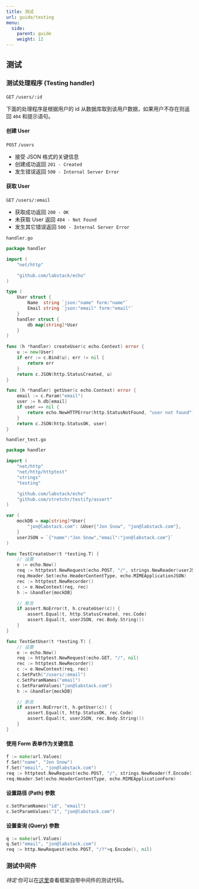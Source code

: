 ```yaml
---
title: 测试
url: guide/testing
menu:
  side:
    parent: guide
    weight: 12
---
```


## 测试

### 测试处理程序 (Testing handler)

`GET` `/users/:id`

下面的处理程序是根据用户的 id 从数据库取到该用户数据，如果用户不存在则返回 `404` 和提示语句。

#### 创建 User

`POST` `/users`

- 接受 JSON 格式的关键信息
- 创建成功返回 `201 - Created`
- 发生错误返回 `500 - Internal Server Error`

#### 获取 User

`GET` `/users/:email`

- 获取成功返回 `200 - OK`
- 未获取 User 返回 `404 - Not Found` 
- 发生其它错误返回 `500 - Internal Server Error`

`handler.go`

```go
package handler

import (
	"net/http"

	"github.com/labstack/echo"
)

type (
	User struct {
		Name  string `json:"name" form:"name"`
		Email string `json:"email" form:"email"`
	}
	handler struct {
		db map[string]*User
	}
)

func (h *handler) createUser(c echo.Context) error {
	u := new(User)
	if err := c.Bind(u); err != nil {
		return err
	}
	return c.JSON(http.StatusCreated, u)
}

func (h *handler) getUser(c echo.Context) error {
	email := c.Param("email")
	user := h.db[email]
	if user == nil {
		return echo.NewHTTPError(http.StatusNotFound, "user not found")
	}
	return c.JSON(http.StatusOK, user)
}
```

`handler_test.go`

```go
package handler

import (
	"net/http"
	"net/http/httptest"
	"strings"
	"testing"

	"github.com/labstack/echo"
	"github.com/stretchr/testify/assert"
)

var (
	mockDB = map[string]*User{
		"jon@labstack.com": &User{"Jon Snow", "jon@labstack.com"},
	}
	userJSON = `{"name":"Jon Snow","email":"jon@labstack.com"}`
)

func TestCreateUser(t *testing.T) {
	// 设置
	e := echo.New()
	req := httptest.NewRequest(echo.POST, "/", strings.NewReader(userJSON))
	req.Header.Set(echo.HeaderContentType, echo.MIMEApplicationJSON)
	rec := httptest.NewRecorder()
	c := e.NewContext(req, rec)
	h := &handler{mockDB}

	// 断言
	if assert.NoError(t, h.createUser(c)) {
		assert.Equal(t, http.StatusCreated, rec.Code)
		assert.Equal(t, userJSON, rec.Body.String())
	}
}

func TestGetUser(t *testing.T) {
	// 设置
	e := echo.New()
	req := httptest.NewRequest(echo.GET, "/", nil)
	rec := httptest.NewRecorder()
	c := e.NewContext(req, rec)
	c.SetPath("/users/:email")
	c.SetParamNames("email")
	c.SetParamValues("jon@labstack.com")
	h := &handler{mockDB}

	// 断言
	if assert.NoError(t, h.getUser(c)) {
		assert.Equal(t, http.StatusOK, rec.Code)
		assert.Equal(t, userJSON, rec.Body.String())
	}
}
```

#### 使用 Form 表单作为关键信息

```go
f := make(url.Values)
f.Set("name", "Jon Snow")
f.Set("email", "jon@labstack.com")
req := httptest.NewRequest(echo.POST, "/", strings.NewReader(f.Encode()))
req.Header.Set(echo.HeaderContentType, echo.MIMEApplicationForm)
```

#### 设置路径 (Path) 参数 

```go
c.SetParamNames("id", "email")
c.SetParamValues("1", "jon@labstack.com")
```

#### 设置查询 (Query) 参数

```go
q := make(url.Values)
q.Set("email", "jon@labstack.com")
req := http.NewRequest(echo.POST, "/?"+q.Encode(), nil)
```

### 测试中间件

*待定*
你可以在[这里](https://github.com/labstack/echo/tree/master/middleware)查看框架自带中间件的测试代码。
